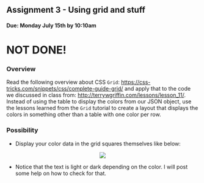 ## Assignment 3 - Using grid and stuff
#### Due: Monday July 15th by 10:10am

# NOT DONE!

### Overview

Read the following overview about CSS `Grid`: https://css-tricks.com/snippets/css/complete-guide-grid/ and apply that to the code we discussed in class from: http://terrywgriffin.com/lessons/lesson_11/. Instead of using the table to display the colors from our JSON object, use the lessons learned from the `Grid` tutorial to create a layout that displays the colors in something other than a table with one color per row. 

### Possibility

- Display your color data in the grid squares themselves like below:
<center><img src="http://cs.mwsu.edu/~griffin/zcloud/zcloud-files/color_card2.png"></center>

- Notice that the text is light or dark depending on the color. I will post some help on how to check for that.
